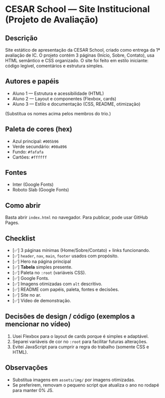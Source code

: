 # CESAR School — Site Institucional (Projeto de Avaliação)

## Descrição
Site estático de apresentação da CESAR School, criado como entrega da 1ª avaliação de IC. O projeto contém 3 páginas (Início, Sobre, Contato), usa HTML semântico e CSS organizado. O site foi feito em estilo iniciante: código legível, comentários e estrutura simples.

## Autores e papéis
- Aluno 1 — Estrutura e acessibilidade (HTML)
- Aluno 2 — Layout e componentes (Flexbox, cards)
- Aluno 3 — Estilo e documentação (CSS, README, otimização)

(Substitua os nomes acima pelos membros do trio.)

## Paleta de cores (hex)
- Azul principal: `#005b96`
- Verde secundário: `#00a896`
- Fundo: `#fafafa`
- Cartões: `#ffffff`

## Fontes
- Inter (Google Fonts)
- Roboto Slab (Google Fonts)

## Como abrir
Basta abrir `index.html` no navegador. Para publicar, pode usar GitHub Pages.

## Checklist
- [✅]  3 páginas mínimas (Home/Sobre/Contato) + links funcionando.
- [✅]  `header`, `nav`, `main`, `footer` usados com propósito.
- [✅]  Hero na página principal
- [✅]  **Tabela** simples presente.
- [✅]  Paleta no `:root` (variáveis CSS).
- [✅]  Google Fonts.
- [✅]  Imagens otimizadas com `alt` descritivo.
- [✅]  README com papéis, paleta, fontes e decisões.
- [✅]  Site no ar.
- [✅]  Vídeo de demonstração.

## Decisões de design / código (exemplos a mencionar no vídeo)
1. Usei Flexbox para o layout de cards porque é simples e adaptável.
2. Separei variáveis de cor no `:root` para facilitar futuras alterações.
3. Evitei JavaScript para cumprir a regra do trabalho (somente CSS e HTML).

## Observações
- Substitua imagens em `assets/img/` por imagens otimizadas.
- Se preferirem, removam o pequeno script que atualiza o ano no rodapé para manter 0% JS.

